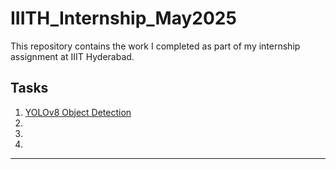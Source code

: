 # IIITH_Internship_May2025
This repository contains the work I completed as part of my internship assignment at IIIT Hyderabad.

## Tasks

1. [YOLOv8 Object Detection](./task-01-yolov8-object-detection)
2. 
3. 
4. 

---
